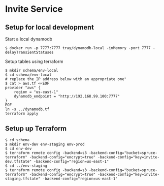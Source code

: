 Invite Service
==============

Setup for local development
---------------------------

Start a local dynamodb

	$ docker run -p 7777:7777 tray/dynamodb-local -inMemory -port 7777 -delayTransientStatuses

Setup tables using terraform

	$ mkdir schema/env-local
	$ cd schema/env-local
	# replace the IP address below with an appropriate one"
	$ cat > aws.tf <<EOF
	provider "aws" {
	    region = "us-east-1"
	    dynamodb_endpoint = "http://192.168.99.100:7777"
	}
	EOF
	ln -s ../dynamodb.tf
	terraform apply

Setup up Terraform
------------------

	$ cd schema
	$ mkdir env-dev env-staging env-prod
	$ cd env-dev
	$ terraform remote config -backend=s3 -backend-config="bucket=spruce-terraform" -backend-config="encrypt=true" -backend-config="key=invite-dev.tfstate" -backend-config="region=us-east-1"
	$ cd ../env-staging
	$ terraform remote config -backend=s3 -backend-config="bucket=spruce-terraform" -backend-config="encrypt=true" -backend-config="key=invite-staging.tfstate" -backend-config="region=us-east-1"
